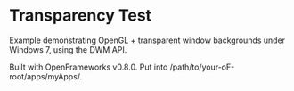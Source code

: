 Transparency Test
==========

Example demonstrating OpenGL + transparent window backgrounds under Windows 7, using the DWM API.

Built with OpenFrameworks v0.8.0. Put into /path/to/your-oF-root/apps/myApps/.

